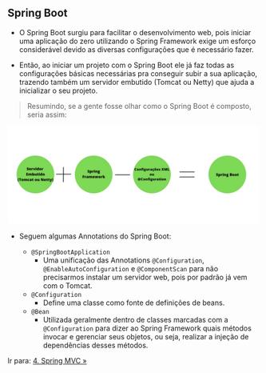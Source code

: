## Spring Boot
- O Spring Boot surgiu para facilitar o desenvolvimento web, pois iniciar uma aplicação do zero utilizando o Spring Framework exige um esforço considerável devido as diversas configurações que é necessário fazer. 

- Então, ao iniciar um projeto com o Spring Boot ele já faz todas as configurações básicas necessárias pra conseguir subir a sua aplicação, trazendo também um servidor embutido (Tomcat ou Netty) que ajuda a inicializar o seu projeto.

>Resumindo, se a gente fosse olhar como o Spring Boot é composto, seria assim:


![Composição do Spring Boot](/images/composicaospringboot.jpg)

- Seguem algumas Annotations do Spring Boot:

    - ``@SpringBootApplication``
        - Uma unificação das Annotations ``@Configuration``, ``@EnableAutoConfiguration`` e ``@ComponentScan`` para não precisarmos instalar um servidor web, pois por padrão já vem com o Tomcat.
    - ``@Configuration``
        - Define uma classe como fonte de definições de beans.
    - ``@Bean``
        - Utilizada geralmente dentro de classes marcadas com a ``@Configuration`` para dizer ao Spring Framework quais métodos invocar e gerenciar seus objetos, ou seja, realizar a injeção de dependências desses métodos.

Ir para: [4. Spring MVC »](/content/EcossistemaSpring/4-SpringMVC/SpringMVC.md)
